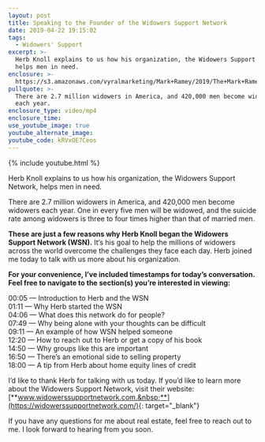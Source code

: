 ```yaml
---
layout: post
title: Speaking to the Founder of the Widowers Support Network
date: 2019-04-22 19:15:02
tags:
  - Widowers' Support
excerpt: >-
  Herb Knoll explains to us how his organization, the Widowers Support Network,
  helps men in need.
enclosure: >-
  https://s3.amazonaws.com/vyralmarketing/Mark+Ramey/2019/The+Mark+Ramey+Group-+Widowers+Support+Network.mp4
pullquote: >-
  There are 2.7 million widowers in America, and 420,000 men become widowers
  each year.
enclosure_type: video/mp4
enclosure_time:
use_youtube_image: true
youtube_alternate_image:
youtube_code: kRVxOE7Ceos
---
```


{% include youtube.html %}

Herb Knoll explains to us how his organization, the Widowers Support Network, helps men in need.

There are 2.7 million widowers in America, and 420,000 men become widowers each year. One in every five men will be widowed, and the suicide rate among widowers is three to four times higher than that of married men.&nbsp;

**These are just a few reasons why Herb Knoll began the Widowers Support Network (WSN).** It’s his goal to help the millions of widowers across the world overcome the challenges they face each day. Herb joined me today to talk with us more about his organization.

**For your convenience, I’ve included timestamps for today’s conversation. Feel free to navigate to the section(s) you’re interested in viewing:**

00:05 — Introduction to Herb and the WSN<br>01:11 — Why Herb started the WSN<br>04:06 — What does this network do for people?<br>07:49 — Why being alone with your thoughts can be difficult<br>09:11 — An example of how WSN helped someone<br>12:20 — How to reach out to Herb or get a copy of his book<br>14:50 — Why groups like this are important<br>16:50 — There’s an emotional side to selling property<br>18:00 — A tip from Herb about home equity lines of credit

I’d like to thank Herb for talking with us today. If you’d like to learn more about the Widowers Support Network, visit their website: [**www.widowerssupportnetwork.com.&nbsp;**](https://widowerssupportnetwork.com/){: target="_blank"}

If you have any questions for me about real estate, feel free to reach out to me. I look forward to hearing from you soon.<br>&nbsp;
